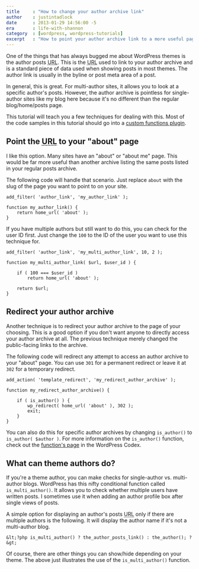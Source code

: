 ```yaml
---
title     : "How to change your author archive link"
author    : justintadlock
date      : 2013-01-29 14:56:00 -5
era       : life-with-shannon
category  : [wordpress, wordpress-tutorials]
excerpt   : "How to point your author archive link to a more useful page on your site."
---
```


One of the things that has always bugged me about WordPress themes is the author posts <abbr title="Uniform Resource Locator">URL</abbr>. This is the <abbr title="Uniform Resource Locator">URL</abbr> used to link to your author archive and is a standard piece of data used when showing posts in most themes. The author link is usually in the byline or post meta area of a post.

In general, this is great. For multi-author sites, it allows you to look at a specific author's posts. However, the author archive is pointless for single-author sites like my blog here because it's no different than the regular blog/home/posts page.

This tutorial will teach you a few techniques for dealing with this. Most of the code samples in this tutorial should go into a <a title="Creating a custom functions plugin for end users" href="http://justintadlock.com/archives/2011/02/02/creating-a-custom-functions-plugin-for-end-users">custom functions plugin</a>.

<h2>Point the <abbr title="Uniform Resource Locator">URL</abbr> to your "about" page</h2>

I like this option. Many sites have an "about" or "about me" page. This would be far more useful than another archive listing the same posts listed in your regular posts archive.

The following code will handle that scenario. Just replace <code>about</code> with the slug of the page you want to point to on your site.

```
add_filter( 'author_link', 'my_author_link' );

function my_author_link() {
	return home_url( 'about' );
}
```

If you have multiple authors but still want to do this, you can check for the user ID first. Just change the <code>100</code> to the ID of the user you want to use this technique for.

```
add_filter( 'author_link', 'my_multi_author_link', 10, 2 );

function my_multi_author_link( $url, $user_id ) {

	if ( 100 === $user_id )
		return home_url( 'about' );

	return $url;
}
```

<h2>Redirect your author archive</h2>

Another technique is to redirect your author archive to the page of your choosing. This is a good option if you don't want anyone to directly access your author archive at all. The previous technique merely changed the public-facing links to the archive.

The following code will redirect any attempt to access an author archive to your "about" page. You can use <code>301</code> for a permanent redirect or leave it at <code>302</code> for a temporary redirect.

```
add_action( 'template_redirect', 'my_redirect_author_archive' );

function my_redirect_author_archive() {

	if ( is_author() ) {
		wp_redirect( home_url( 'about' ), 302 );
		exit;
	}
}
```

You can also do this for specific author archives by changing <code>is_author()</code> to <code>is_author( $author )</code>. For more information on the <code>is_author()</code> function, check out the <a title="WordPress Codex: is_author()" href="http://codex.wordpress.org/Function_Reference/is_author">function's page</a> in the WordPress Codex.

<h2>What can theme authors do?</h2>

If you're a theme author, you can make checks for single-author vs. multi-author blogs. WordPress has this nifty conditional function called <code>is_multi_author()</code>. It allows you to check whether multiple users have written posts. I sometimes use it when adding an author profile box after single views of posts.

A simple option for displaying an author's posts <abbr title="Uniform Resource Locator">URL</abbr> only if there are multiple authors is the following. It will display the author name if it's not a multi-author blog.

```
&lt;?php is_multi_author() ? the_author_posts_link() : the_author(); ?&gt;
```

Of course, there are other things you can show/hide depending on your theme. The above just illustrates the use of the <code>is_multi_author()</code> function.

